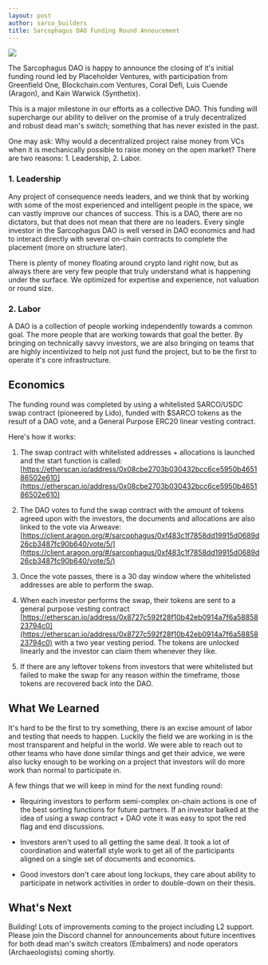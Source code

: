 ```yaml
---
layout: post
author: sarco_builders
title: Sarcophagus DAO Funding Round Annoucement 
---
```



<img class="post-hero-img img-fluid" src="{{site.baseurl}}/assets/img/sarco_placeholder.png"/>


The Sarcophagus DAO is happy to announce the closing of it's initial funding round led by Placeholder Ventures, with participation from Greenfield One, Blockchain.com Ventures, Coral Defi, Luis Cuende (Aragon), and Kain Warwick (Synthetix).

This is a major milestone in our efforts as a collective DAO. This funding will supercharge our ability to deliver on the promise of a truly decentralized and robust dead man's switch; something that has never existed in the past. 

One may ask: Why would a decentralized project raise money from VCs when it is mechanically possible to raise money on the open market? There are two reasons: 1. Leadership, 2. Labor. 

### 1. Leadership

Any project of consequence needs leaders, and we think that by working with some of the most experienced and intelligent people in the space, we can vastly improve our chances of success. This is a DAO, there are no dictators, but that does not mean that there are no leaders. Every single investor in the Sarcophagus DAO is well versed in DAO economics and had to interact directly with several on-chain contracts to complete the placement (more on structure later).

There is plenty of money floating around crypto land right now, but as always there are very few people that truly understand what is happening under the surface. We optimized for expertise and experience, not valuation or round size.

### 2. Labor

A DAO is a collection of people working independently towards a common goal. The more people that are working towards that goal the better. By bringing on technically savvy investors, we are also bringing on teams that are highly incentivized to help not just fund the project, but to be the first to operate it's core infrastructure.

## Economics

The funding round was completed by using a whitelisted SARCO/USDC swap contract (pioneered by Lido), funded with $SARCO tokens as the result of a DAO vote, and a General Purpose ERC20 linear vesting contract. 

Here's how it works: 

1. The swap contract with whitelisted addresses + allocations is launched and the start function is called: [https://etherscan.io/address/0x08cbe2703b030432bcc6ce5950b465186502e610](https://etherscan.io/address/0x08cbe2703b030432bcc6ce5950b465186502e610)

2. The DAO votes to fund the swap contract with the amount of tokens agreed upon with the investors, the documents and allocations are also linked to the vote via Arweave: [https://client.aragon.org/#/sarcophagus/0xf483c1f7858dd19915d0689d26cb3487fc90b640/vote/5/](https://client.aragon.org/#/sarcophagus/0xf483c1f7858dd19915d0689d26cb3487fc90b640/vote/5/)

3. Once the vote passes, there is a 30 day window where the whitelisted addresses are able to perform the swap. 

4. When each investor performs the swap, their tokens are sent to a general purpose vesting contract [https://etherscan.io/address/0x8727c592f28f10b42eb0914a7f6a5885823794c0](https://etherscan.io/address/0x8727c592f28f10b42eb0914a7f6a5885823794c0) with a two year vesting period. The tokens are unlocked linearly and the investor can claim them whenever they like.

5. If there are any leftover tokens from investors that were whitelisted but failed to make the swap for any reason within the timeframe, those tokens are recovered back into the DAO.

## What We Learned

It's hard to be the first to try something, there is an excise amount of labor and testing that needs to happen. Luckily the field we are working in is the most transparent and helpful in the world. We were able to reach out to other teams who have done similar things and get their advice, we were also lucky enough to be working on a project that investors will do more work than normal to participate in. 

A few things that we will keep in mind for the next funding round: 

- Requiring investors to perform semi-complex on-chain actions is one of the best sorting functions for future partners. If an investor balked at the idea of using a swap contract + DAO vote it was easy to spot the red flag and end discussions. 

- Investors aren't used to all getting the same deal. It took a lot of coordination and waterfall style work to get all of the participants aligned on a single set of documents and economics. 

- Good investors don't care about long lockups, they care about ability to participate in network activities in order to double-down on their thesis.

## What's Next

Building! Lots of improvements coming to the project including L2 support. Please join the Discord channel for announcements about future incentives for both dead man's switch creators (Embalmers) and node operators (Archaeologists) coming shortly. 
